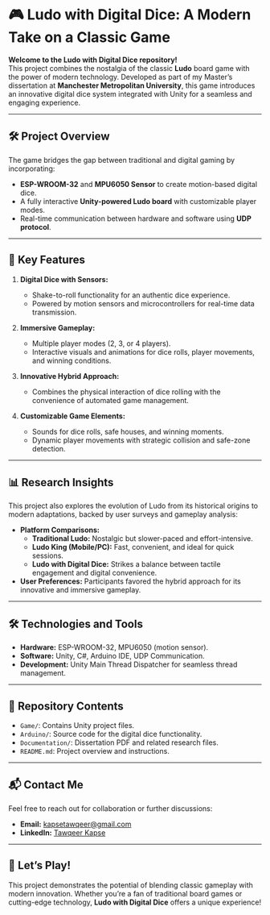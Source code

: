 # 🎮 Ludo with Digital Dice: A Modern Take on a Classic Game

**Welcome to the Ludo with Digital Dice repository!**  
This project combines the nostalgia of the classic **Ludo** board game with the power of modern technology. Developed as part of my Master’s dissertation at **Manchester Metropolitan University**, this game introduces an innovative digital dice system integrated with Unity for a seamless and engaging experience.

---

## 🛠️ Project Overview
The game bridges the gap between traditional and digital gaming by incorporating:
- **ESP-WROOM-32** and **MPU6050 Sensor** to create motion-based digital dice.
- A fully interactive **Unity-powered Ludo board** with customizable player modes.
- Real-time communication between hardware and software using **UDP protocol**.

---

## 🎲 Key Features
1. **Digital Dice with Sensors:**  
   - Shake-to-roll functionality for an authentic dice experience.
   - Powered by motion sensors and microcontrollers for real-time data transmission.

2. **Immersive Gameplay:**  
   - Multiple player modes (2, 3, or 4 players).  
   - Interactive visuals and animations for dice rolls, player movements, and winning conditions.

3. **Innovative Hybrid Approach:**  
   - Combines the physical interaction of dice rolling with the convenience of automated game management.

4. **Customizable Game Elements:**  
   - Sounds for dice rolls, safe houses, and winning moments.  
   - Dynamic player movements with strategic collision and safe-zone detection.

---

## 📊 Research Insights
This project also explores the evolution of Ludo from its historical origins to modern adaptations, backed by user surveys and gameplay analysis:
- **Platform Comparisons:**
  - **Traditional Ludo:** Nostalgic but slower-paced and effort-intensive.
  - **Ludo King (Mobile/PC):** Fast, convenient, and ideal for quick sessions.
  - **Ludo with Digital Dice:** Strikes a balance between tactile engagement and digital convenience.
- **User Preferences:** Participants favored the hybrid approach for its innovative and immersive gameplay.

---

## 🛠️ Technologies and Tools
- **Hardware:** ESP-WROOM-32, MPU6050 (motion sensor).  
- **Software:** Unity, C#, Arduino IDE, UDP Communication.  
- **Development:** Unity Main Thread Dispatcher for seamless thread management.  

---

## 📂 Repository Contents
- `Game/`: Contains Unity project files.  
- `Arduino/`: Source code for the digital dice functionality.  
- `Documentation/`: Dissertation PDF and related research files.  
- `README.md`: Project overview and instructions.

---

## 📬 Contact Me
Feel free to reach out for collaboration or further discussions:
- **Email:** kapsetawqeer@gmail.com  
- **LinkedIn:** [Tawqeer Kapse](https://www.linkedin.com/in/tawqeer-kapse-b85223159)

---

## 🚀 Let’s Play!
This project demonstrates the potential of blending classic gameplay with modern innovation. Whether you’re a fan of traditional board games or cutting-edge technology, **Ludo with Digital Dice** offers a unique experience!
